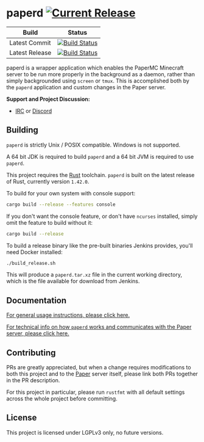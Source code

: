 paperd [![Current Release](https://img.shields.io/badge/release-1.0.0-orange.svg)](https://papermc.io/ci/job/paperd/)
======

| Build          | Status |
|----------------|--------|
| Latest Commit  | [![Build Status](https://travis-ci.org/PaperMC/paperd.svg?branch=master)](https://travis-ci.org/PaperMC/paperd/branches) |
| Latest Release | [![Build Status](https://papermc.io/ci/job/paperd/badge/icon)](https://papermc.io/ci/job/paperd/) |

paperd is a wrapper application which enables the PaperMC Minecraft server to be run more properly in the background as
a daemon, rather than simply backgrounded using `screen` or `tmux`. This is accomplished both by the `paperd`
application and custom changes in the Paper server.

**Support and Project Discussion:**
 - [IRC](http://irc.spi.gt/iris/?channels=paper) or [Discord](https://discord.gg/papermc)

Building
--------

`paperd` is strictly Unix / POSIX compatible. Windows is not supported.

A 64 bit JDK is required to build `paperd` and a 64 bit JVM is required to use `paperd`.

This project requires the [Rust](https://www.rust-lang.org/) toolchain. `paperd` is built on the latest release of Rust,
currently version `1.42.0`. 

To build for your own system with console support:
```sh
cargo build --release --features console
```

If you don't want the console feature, or don't have `ncurses` installed, simply omit the feature to build without it:
```sh
cargo build --release
```

To build a release binary like the pre-built binaries Jenkins provides, you'll need Docker installed:
```sh
./build_release.sh
```

This will produce a `paperd.tar.xz` file in the current working directory, which is the file available for download
from Jenkins.

Documentation
-------------

[For general usage instructions, please click here.](usage.md)

[For technical info on how `paperd` works and communicates with the Paper server, please click here.](protocol.md)

Contributing
------------

PRs are greatly appreciated, but when a change requires modifications to both this project and to the
[Paper](https://github.com/PaperMC/Paper) server itself, please link both PRs together in the PR description.

For this project in particular, please run `rustfmt` with all default settings across the whole project before
committing.

License
-------

This project is licensed under LGPLv3 only, no future versions.
